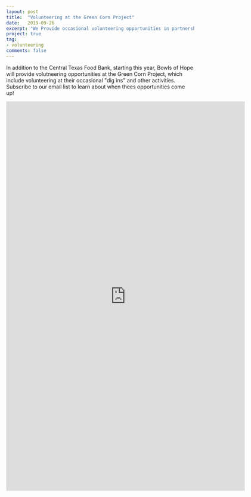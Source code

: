 ```yaml
---
layout: post
title:  "Volunteering at the Green Corn Project"
date:   2019-09-26
excerpt: "We Provide occasional volunteering opportunities in partnership with the Green Corn Project"
project: true
tag:
- volunteering
comments: false
---
```


In addition to the Central Texas Food Bank, starting this year, Bowls of Hope will provide volutneering opportunities at the Green Corn Project, which include volunteering at their occasional "dig ins" and other activities. Subscribe to our email list to learn about when thees opportunities come up!

<iframe src="https://docs.google.com/forms/d/e/1FAIpQLScFxlkNIrVt6c9R32zPz1gLbAmL-hnKi0ZvvrPIWm_jcB1UNg/viewform?embedded=true" width="640" height="1043" frameborder="0" marginheight="0" marginwidth="0">Loading…</iframe>

